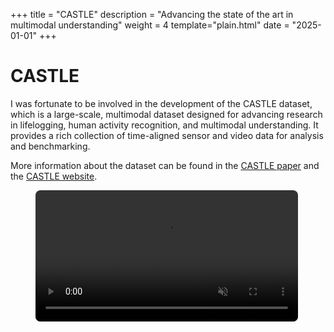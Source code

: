 +++
title = "CASTLE"
description = "Advancing the state of the art in multimodal understanding"
weight = 4
template="plain.html"
date = "2025-01-01"
+++


# CASTLE

I was fortunate to be involved in the development of the CASTLE dataset, which is a large-scale, multimodal dataset designed for advancing research in lifelogging, human activity recognition, and multimodal understanding. It provides a rich collection of time-aligned sensor and video data for analysis and benchmarking.

More information about the dataset can be found in the [CASTLE paper](https://arxiv.org/abs/2503.17116) and the [CASTLE website](https://castle-dataset.github.io/).

<figure class="text-center mb-4">
<video src="https://castle-dataset.github.io/vid/5x3_3min_1080.webm" alt="CASTLE's review" class="image mb-3" style="width: max(420px, 80%); height: auto; object-fit: cover; border-radius: 8px;" autoplay muted loop>
    <figcaption class="text-muted">A snapshot from the CASTLE dataset videos</figcaption>
</figure>



